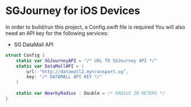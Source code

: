 # SGJourney for iOS Devices

In order to build/run this project, a Config.swift file is required
You will also need an API key for the following services:
* SG DataMall API

```swift
struct Config {
    static var SGJourneyAPI = "/* URL TO SGJourney API */"
    static var DataMallAPI = (
        url: "http://datamall2.mytransport.sg",
        key: "/* DATAMALL API KEY */"
    )
    
    static var NearbyRadius : Double = /* RADIUS IN METERS */
}
```
